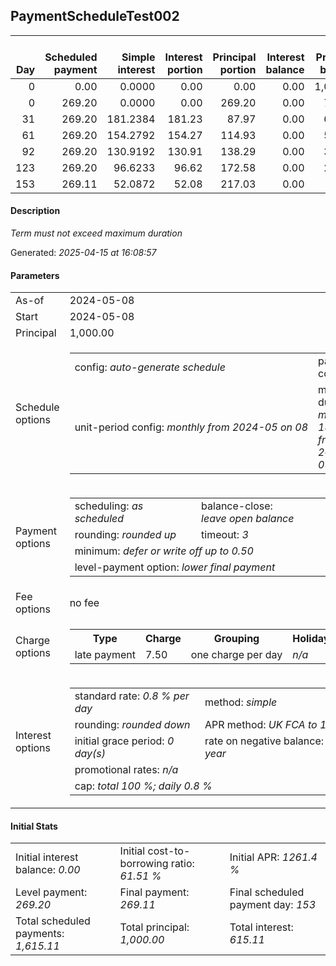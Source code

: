 <h2>PaymentScheduleTest002</h2><table><thead style="vertical-align: bottom;"><th style="text-align: right;">Day</th><th style="text-align: right;">Scheduled payment</th><th style="text-align: right;">Simple interest</th><th style="text-align: right;">Interest portion</th><th style="text-align: right;">Principal portion</th><th style="text-align: right;">Interest balance</th><th style="text-align: right;">Principal balance</th><th style="text-align: right;">Total simple interest</th><th style="text-align: right;">Total interest</th><th style="text-align: right;">Total principal</th></thead><tr style="text-align: right;"><td class="ci00">0</td><td class="ci01" style="white-space: nowrap;">0.00</td><td class="ci02">0.0000</td><td class="ci03">0.00</td><td class="ci04">0.00</td><td class="ci05">0.00</td><td class="ci06">1,000.00</td><td class="ci07">0.0000</td><td class="ci08">0.00</td><td class="ci09">0.00</td></tr><tr style="text-align: right;"><td class="ci00">0</td><td class="ci01" style="white-space: nowrap;">269.20</td><td class="ci02">0.0000</td><td class="ci03">0.00</td><td class="ci04">269.20</td><td class="ci05">0.00</td><td class="ci06">730.80</td><td class="ci07">0.0000</td><td class="ci08">0.00</td><td class="ci09">269.20</td></tr><tr style="text-align: right;"><td class="ci00">31</td><td class="ci01" style="white-space: nowrap;">269.20</td><td class="ci02">181.2384</td><td class="ci03">181.23</td><td class="ci04">87.97</td><td class="ci05">0.00</td><td class="ci06">642.83</td><td class="ci07">181.2384</td><td class="ci08">181.23</td><td class="ci09">357.17</td></tr><tr style="text-align: right;"><td class="ci00">61</td><td class="ci01" style="white-space: nowrap;">269.20</td><td class="ci02">154.2792</td><td class="ci03">154.27</td><td class="ci04">114.93</td><td class="ci05">0.00</td><td class="ci06">527.90</td><td class="ci07">335.5176</td><td class="ci08">335.50</td><td class="ci09">472.10</td></tr><tr style="text-align: right;"><td class="ci00">92</td><td class="ci01" style="white-space: nowrap;">269.20</td><td class="ci02">130.9192</td><td class="ci03">130.91</td><td class="ci04">138.29</td><td class="ci05">0.00</td><td class="ci06">389.61</td><td class="ci07">466.4368</td><td class="ci08">466.41</td><td class="ci09">610.39</td></tr><tr style="text-align: right;"><td class="ci00">123</td><td class="ci01" style="white-space: nowrap;">269.20</td><td class="ci02">96.6233</td><td class="ci03">96.62</td><td class="ci04">172.58</td><td class="ci05">0.00</td><td class="ci06">217.03</td><td class="ci07">563.0601</td><td class="ci08">563.03</td><td class="ci09">782.97</td></tr><tr style="text-align: right;"><td class="ci00">153</td><td class="ci01" style="white-space: nowrap;">269.11</td><td class="ci02">52.0872</td><td class="ci03">52.08</td><td class="ci04">217.03</td><td class="ci05">0.00</td><td class="ci06">0.00</td><td class="ci07">615.1473</td><td class="ci08">615.11</td><td class="ci09">1,000.00</td></tr></table><p><h4>Description</h4><i>Term must not exceed maximum duration</i></p><p>Generated: <i>2025-04-15 at 16:08:57</i></p><h4>Parameters</h4><table><tr><td>As-of</td><td>2024-05-08</td></tr><tr><td>Start</td><td>2024-05-08</td></tr><tr><td>Principal</td><td>1,000.00</td></tr><tr><td>Schedule options</td><td><table><tr><td>config: <i>auto-generate schedule</i></td><td>payment count: <i>7</i></td></tr><tr><td style="white-space: nowrap;">unit-period config: <i>monthly from 2024-05 on 08</i></td><td>max duration: <i>maximum 183 days from 2024-05-08</i></td></tr></table></td></tr><tr><td>Payment options</td><td><table><tr><td>scheduling: <i>as scheduled</i></td><td>balance-close: <i>leave&nbsp;open&nbsp;balance</i></td></tr><tr><td>rounding: <i>rounded up</i></td><td>timeout: <i>3</i></td></tr><tr><td colspan='2'>minimum: <i>defer&nbsp;or&nbsp;write&nbsp;off&nbsp;up&nbsp;to&nbsp;0.50</i></td></tr><tr><td colspan='2'>level-payment option: <i>lower&nbsp;final&nbsp;payment</i></td></tr></table></td></tr><tr><td>Fee options</td><td>no fee</td></tr><tr><td>Charge options</td><td><table><tr><th>Type</th><th>Charge</th><th>Grouping</th><th>Holidays</th></tr><tr><td>late payment</td><td>7.50</td><td>one charge per day</td><td><i>n/a</i></td></tr></table></td></tr><tr><td>Interest options</td><td><table><tr><td>standard rate: <i>0.8 % per day</i></td><td>method: <i>simple</i></td></tr><tr><td>rounding: <i>rounded down</i></td><td>APR method: <i>UK FCA to 1 d.p.</i></td></tr><tr><td>initial grace period: <i>0 day(s)</i></td><td>rate on negative balance: <i>8 % per year</i></td></tr><tr><td colspan="2">promotional rates: <i><i>n/a</i></i></td></tr><tr><td colspan="2">cap: <i>total 100 %; daily 0.8 %</td></tr></table></td></tr></table><h4>Initial Stats</h4><table><tr><td>Initial interest balance: <i>0.00</i></td><td>Initial cost-to-borrowing ratio: <i>61.51 %</i></td><td>Initial APR: <i>1261.4 %</i></td></tr><tr><td>Level payment: <i>269.20</i></td><td>Final payment: <i>269.11</i></td><td>Final scheduled payment day: <i>153</i></td></tr><tr><td>Total scheduled payments: <i>1,615.11</i></td><td>Total principal: <i>1,000.00</i></td><td>Total interest: <i>615.11</i></td></tr></table>